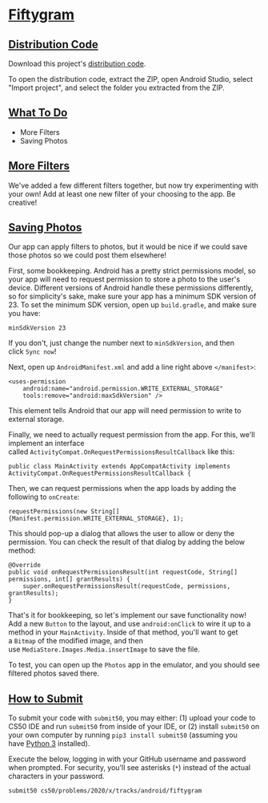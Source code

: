 [Fiftygram](https://cs50.harvard.edu/x/2020/tracks/mobile/android/fiftygram/#fiftygram)
=======================================================================================

[Distribution Code](https://cs50.harvard.edu/x/2020/tracks/mobile/android/fiftygram/#distribution-code)
-------------------------------------------------------------------------------------------------------

Download this project's [distribution code](https://cdn.cs50.net/2019/fall/tracks/android/fiftygram/fiftygram.zip).

To open the distribution code, extract the ZIP, open Android Studio, select "Import project", and select the folder you extracted from the ZIP.

[What To Do](https://cs50.harvard.edu/x/2020/tracks/mobile/android/fiftygram/#what-to-do)
-----------------------------------------------------------------------------------------

-   More Filters
-   Saving Photos

[More Filters](https://cs50.harvard.edu/x/2020/tracks/mobile/android/fiftygram/#more-filters)
---------------------------------------------------------------------------------------------

We've added a few different filters together, but now try experimenting with your own! Add at least one new filter of your choosing to the app. Be creative!

[Saving Photos](https://cs50.harvard.edu/x/2020/tracks/mobile/android/fiftygram/#saving-photos)
-----------------------------------------------------------------------------------------------

Our app can apply filters to photos, but it would be nice if we could save those photos so we could post them elsewhere!

First, some bookkeeping. Android has a pretty strict permissions model, so your app will need to request permission to store a photo to the user's device. Different versions of Android handle these permissions differently, so for simplicity's sake, make sure your app has a minimum SDK version of 23. To set the minimum SDK version, open up `build.gradle`, and make sure you have:

```
minSdkVersion 23

```

If you don't, just change the number next to `minSdkVersion`, and then click `Sync now`!

Next, open up `AndroidManifest.xml` and add a line right above `</manifest>`:

```
<uses-permission
    android:name="android.permission.WRITE_EXTERNAL_STORAGE"
    tools:remove="android:maxSdkVersion" />

```

This element tells Android that our app will need permission to write to external storage.

Finally, we need to actually request permission from the app. For this, we'll implement an interface called `ActivityCompat.OnRequestPermissionsResultCallback` like this:

```
public class MainActivity extends AppCompatActivity implements ActivityCompat.OnRequestPermissionsResultCallback {

```

Then, we can request permissions when the app loads by adding the following to `onCreate`:

```
requestPermissions(new String[]{Manifest.permission.WRITE_EXTERNAL_STORAGE}, 1);

```

This should pop-up a dialog that allows the user to allow or deny the permission. You can check the result of that dialog by adding the below method:

```
@Override
public void onRequestPermissionsResult(int requestCode, String[] permissions, int[] grantResults) {
    super.onRequestPermissionsResult(requestCode, permissions, grantResults);
}

```

That's it for bookkeeping, so let's implement our save functionality now! Add a new `Button` to the layout, and use `android:onClick` to wire it up to a method in your `MainActivity`. Inside of that method, you'll want to get a `Bitmap` of the modified image, and then use `MediaStore.Images.Media.insertImage` to save the file.

To test, you can open up the `Photos` app in the emulator, and you should see filtered photos saved there.

[How to Submit](https://cs50.harvard.edu/x/2020/tracks/mobile/android/fiftygram/#how-to-submit)
-----------------------------------------------------------------------------------------------

To submit your code with `submit50`, you may either: (1) upload your code to CS50 IDE and run `submit50` from inside of your IDE, or (2) install `submit50` on your own computer by running `pip3 install submit50` (assuming you have [Python 3](https://www.python.org/downloads/) installed).

Execute the below, logging in with your GitHub username and password when prompted. For security, you'll see asterisks (`*`) instead of the actual characters in your password.

```
submit50 cs50/problems/2020/x/tracks/android/fiftygram
```